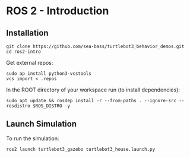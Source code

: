 # ROS 2 - Introduction

## Installation

```
git clone https://github.com/sea-bass/turtlebot3_behavior_demos.git
cd ros2-intro
```

Get external repos:

```
sudo ap install python3-vcstools
vcs import < .repos
```

In the ROOT directory of your workspace run (to install dependencies):

```
sudo apt update && rosdep install -r --from-paths . --ignore-src --rosdistro $ROS_DISTRO -y
```

## Launch Simulation

To run the simulation:

```
ros2 launch turtlebot3_gazebo turtlebot3_house.launch.py
```
